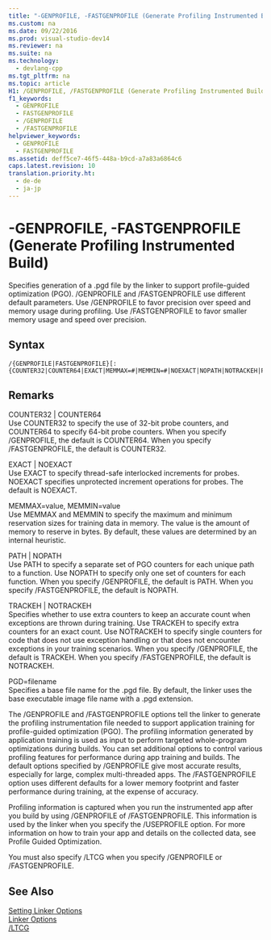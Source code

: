 ```yaml
---
title: "-GENPROFILE, -FASTGENPROFILE (Generate Profiling Instrumented Build)"
ms.custom: na
ms.date: 09/22/2016
ms.prod: visual-studio-dev14
ms.reviewer: na
ms.suite: na
ms.technology: 
  - devlang-cpp
ms.tgt_pltfrm: na
ms.topic: article
H1: /GENPROFILE, /FASTGENPROFILE (Generate Profiling Instrumented Build)
f1_keywords: 
  - GENPROFILE
  - FASTGENPROFILE
  - /GENPROFILE
  - /FASTGENPROFILE
helpviewer_keywords: 
  - GENPROFILE
  - FASTGENPROFILE
ms.assetid: deff5ce7-46f5-448a-b9cd-a7a83a6864c6
caps.latest.revision: 10
translation.priority.ht: 
  - de-de
  - ja-jp
---
```

# -GENPROFILE, -FASTGENPROFILE (Generate Profiling Instrumented Build)
Specifies generation of a .pgd file by the linker to support profile-guided optimization (PGO).  /GENPROFILE and /FASTGENPROFILE use different default parameters. Use /GENPROFILE to favor precision over speed and memory usage during profiling. Use /FASTGENPROFILE to favor smaller memory usage and speed over precision.  
  
## Syntax  
  
```  
/{GENPROFILE|FASTGENPROFILE}[:{COUNTER32|COUNTER64|EXACT|MEMMAX=#|MEMMIN=#|NOEXACT|NOPATH|NOTRACKEH|PATH|PGD=filename|TRACKEH}]   
```  
  
## Remarks  
 COUNTER32 &#124; COUNTER64  
 Use COUNTER32 to specify the use of 32-bit probe counters, and COUNTER64 to specify  64-bit probe counters. When you specify /GENPROFILE, the default is COUNTER64. When you specify /FASTGENPROFILE, the default is COUNTER32.  
  
 EXACT &#124; NOEXACT  
 Use EXACT to specify thread-safe interlocked increments for probes. NOEXACT specifies unprotected increment operations for probes. The default is NOEXACT.  
  
 MEMMAX=value, MEMMIN=value  
 Use MEMMAX and MEMMIN to specify the maximum and minimum reservation sizes for training data in memory. The value is the amount of memory to reserve in bytes.  By default, these values are determined by an internal heuristic.  
  
 PATH &#124; NOPATH  
 Use PATH to specify a separate set of PGO counters for each unique path to a function. Use NOPATH to specify only one set of counters for each function.   When you specify /GENPROFILE, the default is PATH. When you specify /FASTGENPROFILE, the default is NOPATH.  
  
 TRACKEH &#124; NOTRACKEH  
 Specifies whether to use extra counters to keep an accurate count when exceptions are thrown during training. Use TRACKEH to specify extra counters for an exact count. Use NOTRACKEH to specify single counters for code that does not use exception handling or that does not encounter exceptions in your training scenarios.  When you specify /GENPROFILE, the default is TRACKEH. When you specify /FASTGENPROFILE, the default is NOTRACKEH.  
  
 PGD=filename  
 Specifies a base file name for the .pgd file. By default, the linker uses the base executable image file name with a .pgd extension.  
  
 The /GENPROFILE and /FASTGENPROFILE options tell the linker to generate the profiling instrumentation file needed to support application training for profile-guided optimization (PGO). The profiling information generated by application training is used as input to perform targeted whole-program optimizations during builds.   You can set additional options to control various profiling features for performance during app training and builds. The default options specified by /GENPROFILE give most accurate results, especially for large, complex multi-threaded apps. The /FASTGENPROFILE option uses different defaults for a lower memory footprint and faster performance during training, at the expense of accuracy.  
  
 Profiling information is captured when you run the instrumented app after you build by using /GENPROFILE of /FASTGENPROFILE. This information is used by the linker when you specify the /USEPROFILE option. For more information on how to train your app and details on the collected data, see Profile Guided Optimization.  
  
 You must also specify /LTCG when you specify /GENPROFILE or /FASTGENPROFILE.  
  
## See Also  
 [Setting Linker Options](../vs140/setting-linker-options.md)   
 [Linker Options](../vs140/linker-options.md)   
 [/LTCG](../vs140/-ltcg--link-time-code-generation-.md)